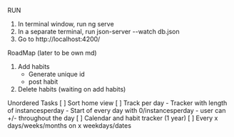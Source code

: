 RUN
1. In terminal window, run
    ng serve
2. In a separate terminal, run
    json-server --watch db.json
2. Go to http://localhost:4200/

RoadMap (later to be own md)
1. Add habits
    - Generate unique id
    - post habit
2. Delete habits (waiting on add habits)


Unordered Tasks
[ ] Sort home view
[ ] Track per day
    - Tracker with length of instancesperday
    - Start of every day with 0/instancesperday
    - user can +/- throughout the day
[ ] Calendar and habit tracker (1 year)
[ ] Every x days/weeks/months on x weekdays/dates